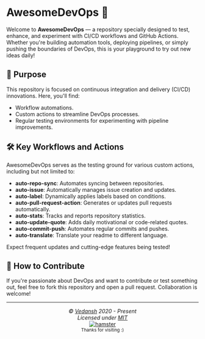 # AwesomeDevOps 🚀

Welcome to **AwesomeDevOps** — a repository specially designed to test, enhance, and experiment with CI/CD workflows and GitHub Actions. Whether you're building automation tools, deploying pipelines, or simply pushing the boundaries of DevOps, this is your playground to try out new ideas daily!

## 🚧 Purpose

This repository is focused on continuous integration and delivery (CI/CD) innovations. Here, you'll find:

- Workflow automations.
- Custom actions to streamline DevOps processes.
- Regular testing environments for experimenting with pipeline improvements.

## 🛠 Key Workflows and Actions

AwesomeDevOps serves as the testing ground for various custom actions, including but not limited to:

- **auto-repo-sync**: Automates syncing between repositories.
- **auto-issue**: Automatically manages issue creation and updates.
- **auto-label**: Dynamically applies labels based on conditions.
- **auto-pull-request-action**: Generates or updates pull requests automatically.
- **auto-stats**: Tracks and reports repository statistics.
- **auto-update-quote**: Adds daily motivational or code-related quotes.
- **auto-commit-push**: Automates regular commits and pushes.
- **auto-translate**: Translate your readme to different language.

Expect frequent updates and cutting-edge features being tested!

## 🔧 How to Contribute

If you're passionate about DevOps and want to contribute or test something out, feel free to fork this repository and open a pull request. Collaboration is welcome!

---

<p align="center">
  <i>&copy; <a href="https://github.com/offensive-vk/">Vedansh</a> 2020 - Present</i><br>
  <i>Licensed under <a href="https://mit-license.org">MIT</a></i><br>
  <a href="https://github.com/TheHamsterBot"><img src="https://i.ibb.co/4KtpYxb/octocat-clean-mini.png" alt="hamster"/></a><br>
  <sup>Thanks for visiting :)</sup>
</p>